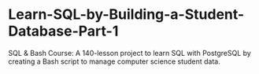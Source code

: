 # Learn-SQL-by-Building-a-Student-Database-Part-1
SQL &amp; Bash Course: A 140-lesson project to learn SQL with PostgreSQL by creating a Bash script to manage computer science student data.
